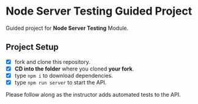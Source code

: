 # Node Server Testing Guided Project

Guided project for **Node Server Testing** Module.

## Project Setup

- [X] fork and clone this repository.
- [X] **CD into the folder** where you cloned **your fork**.
- [X] type `npm i` to download dependencies.
- [X] type `npm run server` to start the API.

Please follow along as the instructor adds automated tests to the API.
